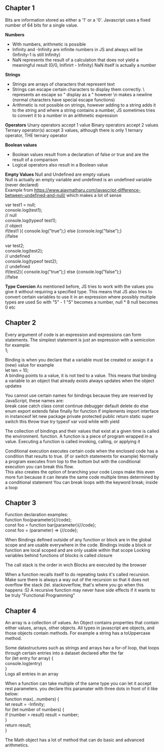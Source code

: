 **Chapter 1**
-
Bits are information stored as either a '1' or a '0'.
Javascript uses a fixed number of 64 bits for a single value.

**Numbers**
- With numbers, arithmetic is possible
- Infinity and -Infinity are infinite numbers in JS and always will be (Infinity-1 is still Infinity)
- NaN represents the result of a calculation that does not yield a meaningful result (0/0, Inifinirt - Infinity) NaN itself is actually a number

**Strings**
- Strings are arrays of characters that represent text
- Strings can escape certain characters to display them correctly. \ represents an escape so \" display as a " however \n makes a newline (normal characters have special escape functions)
- Arithmetic is not possible on strings, however adding to a string adds it to the string and where a string contains a number, JS sometimes tries to convert it to a number in an arithmetic expression

**Operators**
Unary operators accept 1 value
Binary operators accept 2 values
Ternary operator(s) accept 3 values, although there is only 1 ternary operator, THE ternary operator

**Boolean values**
- Boolean values result from a declaration of false or true and are the result of a comparison
- Logical operators also result in a Boolean value

**Empty Values**
Null and Undefined are empty values  
Null is actually an empty variable and undefined is an undefined variable (never declared)  
Example from https://www.ajaymatharu.com/javascript-difference-between-undefined-and-null/ which makes a lot of sense

var test1 = null;  
console.log(test1);  
// null  
console.log(typeof test1);  
// object  
if(test1 ){ console.log("true");} else {console.log("false");}  
//false  

var test2;  
console.log(test2);  
// undefined  
console.log(typeof test2);  
// undefined  
if(test2){ console.log("true");} else {console.log("false");}  
//false  


**Type Coercion**
As mentioned before, JS tries to work with the values you give it without requiring a specified type. This means that JS 
also tries to convert certain variables to use it in an expression where possibly multiple types are used
So with "5" - 1 "5" becomes a number, null * 8 null becomes 0 etc

**Chapter 2**
-
Every argument of code is an expression and expressions can form statements.
The simplest statement is just an expression with a semicolon for example:  
1;  

Binding is when you declare that a variable must be created or assign it a (new) value for example  
let ten = 10;  
A binding points to a value, it is not tied to a value. This means that binding a variable to an object that already exists always updates when the object updates

You cannot use certain names for bindings because they are reserved by JavaScript, these names are:  
break case catch class const continue debugger default
delete do else enum export extends false finally for
function if implements import interface in instanceof let
new package private protected public return static super
switch this throw true try typeof var void while with yield

The collection of bindings and their values that exist at a given time is called the environment.
function. A function is a piece of program wrapped in a value. Executing a function is called invoking, calling, or applying it

Conditional execution executes certain code when the enclosed code has a condition that results to true.
(if or switch statements for example)
Normally a program executes from top to the bottom but with the conditional execution you can break this flow.  
This also creates the option of branching your code
Loops make this even more fun because it can iterate the same code multiple times determined by a conditional statement
You can break loops with the keyword break; inside a loop  

**Chapter 3**
-
Function declaration examples:  
function foo(parameter){//code};  
const foo = function bar(parameter){//code};  
const foo = (parameter) => {//code};  

When Bindings defined outside of any function or block are in the global scope and are usable everywhere in the code.
Bindings inside a block or function are local scoped and are only usable within that scope
Locking variables behind functions of blocks is called closure  

The call stack is the order in wich Blocks are executed by the browser


When a function recalls itself to do repeating tasks it's called recursion.
Make sure there is always a way out of the recursion so that it does not overflow the stack (lel. stackoverflow, that's where you go when this happens :S)
A recursive function may never have side effects if it wants to be truly "Functional Programming"


**Chapter 4**
-
An array is a collection of values.
An Object contains properties that contain either values, arrays, other objects.
All types in javascript are objects, and those objects contain methods.
For example a string has a toUppercase method.

Some datastructures such as strings and arrays hav a for-of loop, that loops through certain entries into a dataset declared after the far   
for (let entry for array) {  
    console.log(entry)  
}  
Logs all entries in an array

When a function can take multiple of the same type you can let it accept rest parameters.
you declare this paramater with three dots in front of it like below:  
function max(...numbers) {  
    let result = -Infinity;  
      for (let number of numbers) {  
        if (number > result) result = number;  
      }  
      return result;  
}  

The Math object has a lot of method that can do basic and advanced arithmetics.

